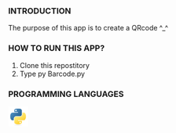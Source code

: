 ### INTRODUCTION

The purpose of this app is to create a QRcode ^_^

### HOW TO RUN THIS APP?
<ol>
<li>Clone this repostitory</li>
<li>Type py Barcode.py</li>
</ol>


### PROGRAMMING LANGUAGES
<a href="https://www.python.org" target="_blank"> <img src="https://raw.githubusercontent.com/devicons/devicon/master/icons/python/python-original.svg" alt="python" width="40" height="40"/> </a>


